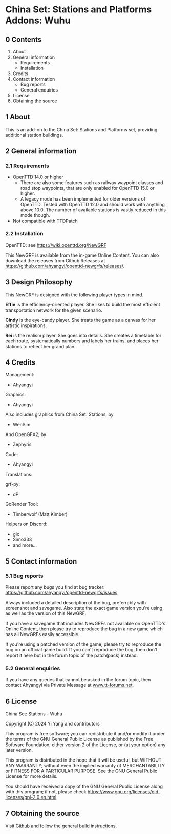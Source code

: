 # China Set: Stations and Platforms Addons: Wuhu


## 0 Contents

1. About
2. General information
    - Requirements
    - Installation
4. Credits
5. Contact information
    - Bug reports
    - General enquiries
6. License
7. Obtaining the source


## 1 About

This is an add-on to the China Set: Stations and Platforms set, providing additional station buildings.

## 2 General information

### 2.1 Requirements

- OpenTTD 14.0 or higher
    * There are also some features such as railway waypoint classes and road stop waypoints, that are only enabled for OpenTTD 15.0 or higher.
    * A legacy mode has been implemented for older versions of OpenTTD. Tested with OpenTTD 12.0 and should work with anything above 10.0. The number of available stations is vastly reduced in this mode though.
- Not compatible with TTDPatch

### 2.2 Installation

OpenTTD:
see https://wiki.openttd.org/NewGRF
  
This NewGRF is available from the in-game Online Content. You can also download the releases from Github Releases at https://github.com/ahyangyi/openttd-newgrfs/releases/.

## 3 Design Philosophy

This NewGRF is designed with the following player types in mind.

**Effie** is the efficiency-oriented player. She likes to build the most efficient transportation network for the given scenario.

**Cindy** is the eye-candy player. She treats the game as a canvas for her artistic inspirations.

**Rei** is the realism player. She goes into details. She creates a timetable for each route, systematically numbers and labels her trains, and places her stations to reflect her grand plan.

## 4 Credits

Management:
- Ahyangyi

Graphics:
- Ahyangyi

Also includes graphics from China Set: Stations, by
- WenSim

And OpenGFX2, by
- Zephyris

Code:
- Ahyangyi

Translations:

grf-py:
- dP

GoRender Tool:
- Timberwolf (Matt Kimber)

Helpers on Discord:
- glx
- Simo333
- and more...

## 5 Contact information
### 5.1 Bug reports

Please report any bugs you find at
  bug tracker: https://github.com/ahyangyi/openttd-newgrfs/issues

Always included a detailed description of the bug, preferrably with
screenshot and savegame. Also state the exact game version you're using,
as well as the version of this NewGRF.

If you have a savegame that includes NewGRFs not available on OpenTTD's
Online Content, then please try to reproduce the bug in a new game
which has all NewGRFs easily accessible.

If you're using a patched version of the game, please try to reproduce
the bug on an official game build. If you can't reproduce the bug, then
don't report it here but in the forum topic of the patch(pack) instead.

### 5.2 General enquiries

If you have any queries that cannot be asked in the forum topic, then
contact Ahyangyi via Private Message at www.tt-forums.net.


## 6 License

China Set: Stations - Wuhu

Copyright (C) 2024 Yi Yang and contributors

This program is free software; you can redistribute it and/or modify
it under the terms of the GNU General Public License as published by
the Free Software Foundation; either version 2 of the License, or
(at your option) any later version.

This program is distributed in the hope that it will be useful,
but WITHOUT ANY WARRANTY; without even the implied warranty of
MERCHANTABILITY or FITNESS FOR A PARTICULAR PURPOSE.  See the
GNU General Public License for more details.

You should have received a copy of the GNU General Public License along
with this program; if not, please check 
https://www.gnu.org/licenses/old-licenses/gpl-2.0.en.html


## 7 Obtaining the source
Visit [Github](https://github.com/ahyangyi/openttd-newgrfs) and follow the general build instructions.
